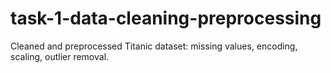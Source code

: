 # task-1-data-cleaning-preprocessing
Cleaned and preprocessed Titanic dataset: missing values, encoding, scaling, outlier removal.
